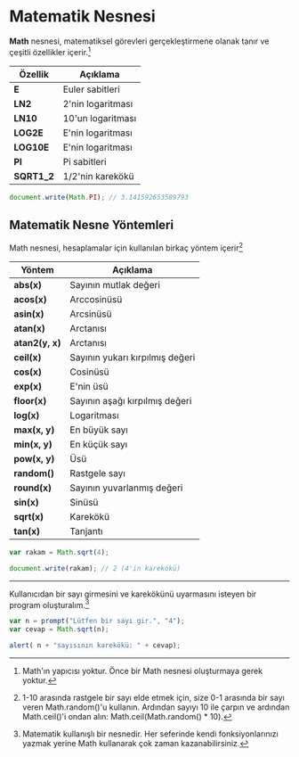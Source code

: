 # Matematik Nesnesi

**Math** nesnesi, matematiksel görevleri gerçekleştirmene olanak tanır ve çeşitli özellikler içerir.[^1]

| Özellik | Açıklama |
| ------ | ------- |
| **E** | Euler sabitleri |
| **LN2** | 2'nin logaritması |
| **LN10** | 10'un logaritması |
| **LOG2E** | E'nin logaritması |
| **LOG10E** | E'nin logaritması |
| **PI** | Pi sabitleri |
| **SQRT1_2** | 1/2'nin karekökü |

```javascript
document.write(Math.PI); // 3.141592653589793
```

  [^1]: Math'ın yapıcısı yoktur. Önce bir Math nesnesi oluşturmaya gerek yoktur.

## Matematik Nesne Yöntemleri

Math nesnesi, hesaplamalar için kullanılan birkaç yöntem içerir[^2]

| Yöntem | Açıklama |
| ------ | ------- |
| **abs(x)** | Sayının mutlak değeri |
| **acos(x)** | Arccosinüsü |
| **asin(x)** | Arcsinüsü |
| **atan(x)** | Arctanısı |
| **atan2(y, x)** | Arctanısı |
| **ceil(x)** | Sayının yukarı kırpılmış değeri |
| **cos(x)** | Cosinüsü |
| **exp(x)** | E'nin üsü |
| **floor(x)** | Sayının aşağı kırpılmış değeri |
| **log(x)** | Logaritması |
| **max(x, y)** | En büyük sayı |
| **min(x, y)** | En küçük sayı |
| **pow(x, y)** | Üsü |
| **random()** | Rastgele sayı |
| **round(x)** | Sayının yuvarlanmış değeri |
| **sin(x)** | Sinüsü |
| **sqrt(x)** | Karekökü |
| **tan(x)** | Tanjantı |

```javascript	
var rakam = Math.sqrt(4); 

document.write(rakam); // 2 (4'in karekökü)
```

  [^2]: 1-10 arasında rastgele bir sayı elde etmek için, size 0-1 arasında bir sayı veren Math.random()'u kullanın. Ardından sayıyı 10 ile çarpın ve ardından Math.ceil()'i ondan alın: Math.ceil(Math.random() * 10).

<hr>

Kullanıcıdan bir sayı girmesini ve karekökünü uyarmasını isteyen bir program oluşturalım.[^3]

```javascript	
var n = prompt("Lütfen bir sayı gir.", "4");
var cevap = Math.sqrt(n);

alert( n + "sayısının karekökü: " + cevap); 
```

  [^3]: Matematik kullanışlı bir nesnedir. Her seferinde kendi fonksiyonlarınızı yazmak yerine Math kullanarak çok zaman kazanabilirsiniz.

  
